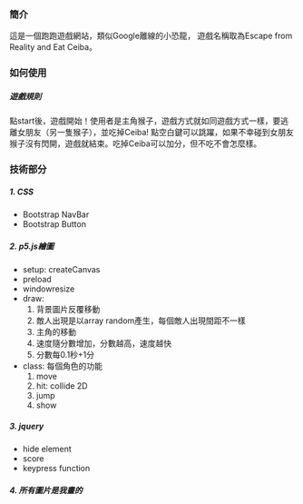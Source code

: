 ### 簡介
這是一個跑跑遊戲網站，類似Google離線的小恐龍，
遊戲名稱取為Escape from Reality and Eat Ceiba。

### 如何使用
##### 遊戲規則
點start後，遊戲開始！使用者是主角猴子，遊戲方式就如同遊戲方式一樣，要逃離女朋友（另一隻猴子），並吃掉Ceiba!
點空白鍵可以跳躍，如果不幸碰到女朋友猴子沒有閃開，遊戲就結束。吃掉Ceiba可以加分，但不吃不會怎麼樣。


### 技術部分
##### 1. CSS
* Bootstrap NavBar
* Bootstrap Button

##### 2. p5.js繪圖
* setup: createCanvas
* preload
* windowresize
* draw: 
  1. 背景圖片反覆移動
  2. 敵人出現是以array random產生，每個敵人出現間距不一樣
  3. 主角的移動
  4. 速度隨分數增加，分數越高，速度越快
  5. 分數每0.1秒+1分
* class: 每個角色的功能
  1. move
  2. hit: collide 2D
  3. jump
  4. show
  
##### 3. jquery
* hide element
* score
* keypress function 

##### 4. 所有圖片是我畫的
